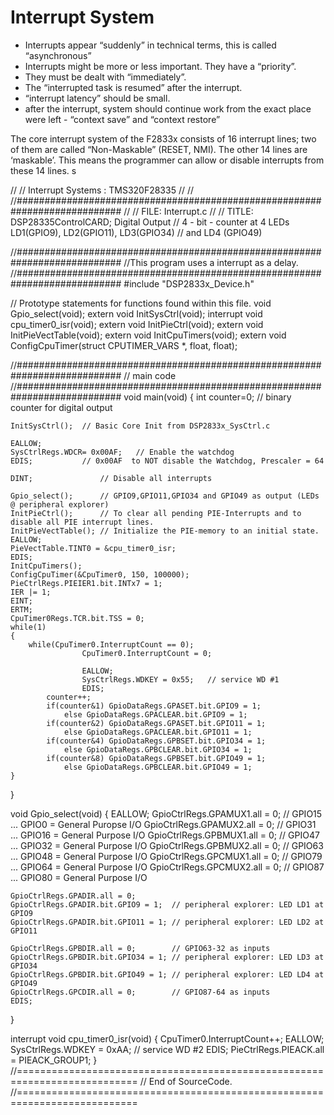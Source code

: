 # Interrupt System
* Interrupts appear “suddenly” in technical terms,
this is called “asynchronous”
* Interrupts might be more or less important.
 They have a “priority”.
* They must be dealt with “immediately”.
* The “interrupted task is resumed” after the interrupt.
* “interrupt latency” should be small.
* after the interrupt, system should continue work from the
 exact place were left - “context save” and “context
  restore”

The core interrupt system of the F2833x consists of 16 interrupt lines;
two of them are called “Non-Maskable” (RESET, NMI). The other 14 lines are ‘maskable’.
This means the programmer can allow or disable interrupts from these 14 lines.
s

//
//      Interrupt Systems : TMS320F28335
//
//
//###########################################################################
//
// FILE:    Interrupt.c
//
// TITLE:   DSP28335ControlCARD; Digital Output
//          4 - bit - counter at 4 LEDs LD1(GPIO9), LD2(GPIO11), LD3(GPIO34)
//          and LD4 (GPIO49)

//###########################################################################
//This program uses a interrupt as a delay.
//###########################################################################
#include "DSP2833x_Device.h"

// Prototype statements for functions found within this file.
void Gpio_select(void);
extern void InitSysCtrl(void);
interrupt void cpu_timer0_isr(void);
extern void InitPieCtrl(void);
extern void InitPieVectTable(void);
extern void InitCpuTimers(void);
extern void ConfigCpuTimer(struct CPUTIMER_VARS *, float, float);

//###########################################################################
//                      main code
//###########################################################################
void main(void)
{
    int counter=0;      // binary counter for digital output

    InitSysCtrl();  // Basic Core Init from DSP2833x_SysCtrl.c

    EALLOW;
    SysCtrlRegs.WDCR= 0x00AF;   // Enable the watchdog
    EDIS;           // 0x00AF  to NOT disable the Watchdog, Prescaler = 64

    DINT;               // Disable all interrupts

    Gpio_select();      // GPIO9,GPIO11,GPIO34 and GPIO49 as output (LEDs @ peripheral explorer)
    InitPieCtrl();      // To clear all pending PIE-Interrupts and to disable all PIE interrupt lines.
    InitPieVectTable(); // Initialize the PIE-memory to an initial state.
    EALLOW;
    PieVectTable.TINT0 = &cpu_timer0_isr;
    EDIS;
    InitCpuTimers();
    ConfigCpuTimer(&CpuTimer0, 150, 100000);
    PieCtrlRegs.PIEIER1.bit.INTx7 = 1;
    IER |= 1;
    EINT;
    ERTM;
    CpuTimer0Regs.TCR.bit.TSS = 0;
    while(1)
    {
        while(CpuTimer0.InterruptCount == 0);
                    CpuTimer0.InterruptCount = 0;

                    EALLOW;
                    SysCtrlRegs.WDKEY = 0x55;   // service WD #1
                    EDIS;
            counter++;
            if(counter&1) GpioDataRegs.GPASET.bit.GPIO9 = 1;
                else GpioDataRegs.GPACLEAR.bit.GPIO9 = 1;
            if(counter&2) GpioDataRegs.GPASET.bit.GPIO11 = 1;
                else GpioDataRegs.GPACLEAR.bit.GPIO11 = 1;
            if(counter&4) GpioDataRegs.GPBSET.bit.GPIO34 = 1;
                else GpioDataRegs.GPBCLEAR.bit.GPIO34 = 1;
            if(counter&8) GpioDataRegs.GPBSET.bit.GPIO49 = 1;
                else GpioDataRegs.GPBCLEAR.bit.GPIO49 = 1;
    }
}



void Gpio_select(void)
{
    EALLOW;
    GpioCtrlRegs.GPAMUX1.all = 0;       // GPIO15 ... GPIO0 = General Puropse I/O
    GpioCtrlRegs.GPAMUX2.all = 0;       // GPIO31 ... GPIO16 = General Purpose I/O
    GpioCtrlRegs.GPBMUX1.all = 0;       // GPIO47 ... GPIO32 = General Purpose I/O
    GpioCtrlRegs.GPBMUX2.all = 0;       // GPIO63 ... GPIO48 = General Purpose I/O
    GpioCtrlRegs.GPCMUX1.all = 0;       // GPIO79 ... GPIO64 = General Purpose I/O
    GpioCtrlRegs.GPCMUX2.all = 0;       // GPIO87 ... GPIO80 = General Purpose I/O

    GpioCtrlRegs.GPADIR.all = 0;
    GpioCtrlRegs.GPADIR.bit.GPIO9 = 1;  // peripheral explorer: LED LD1 at GPIO9
    GpioCtrlRegs.GPADIR.bit.GPIO11 = 1; // peripheral explorer: LED LD2 at GPIO11

    GpioCtrlRegs.GPBDIR.all = 0;        // GPIO63-32 as inputs
    GpioCtrlRegs.GPBDIR.bit.GPIO34 = 1; // peripheral explorer: LED LD3 at GPIO34
    GpioCtrlRegs.GPBDIR.bit.GPIO49 = 1; // peripheral explorer: LED LD4 at GPIO49
    GpioCtrlRegs.GPCDIR.all = 0;        // GPIO87-64 as inputs
    EDIS;
}

interrupt void cpu_timer0_isr(void)
{
    CpuTimer0.InterruptCount++;
    EALLOW;
    SysCtrlRegs.WDKEY = 0xAA;   // service WD #2
    EDIS;
    PieCtrlRegs.PIEACK.all = PIEACK_GROUP1;
}
//===========================================================================
// End of SourceCode.
//===========================================================================
